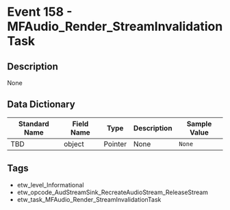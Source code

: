 # Event 158 - MFAudio_Render_StreamInvalidationTask

## Description
None

## Data Dictionary
|Standard Name|Field Name|Type|Description|Sample Value|
|---|---|---|---|---|
|TBD|object|Pointer|None|`None`|

## Tags
* etw_level_Informational
* etw_opcode_AudStreamSink_RecreateAudioStream_ReleaseStream
* etw_task_MFAudio_Render_StreamInvalidationTask